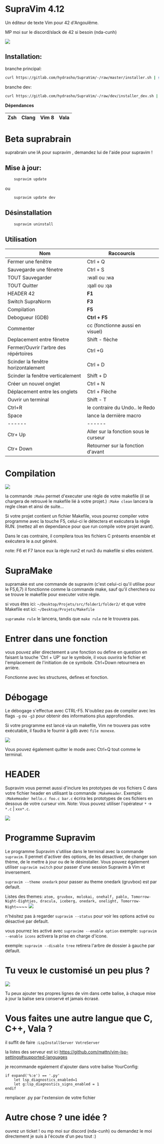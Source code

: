 # SupraVim 4.12

Un éditeur de texte Vim pour 42 d'Angoulême.

MP moi sur le discord/slack de 42 si besoin (nda-cunh)

<img src="img/readme.png"/>


## Installation:

branche principal:
```bash
curl https://gitlab.com/hydrasho/SupraVim/-/raw/master/installer.sh | sh
```

branche dev:
```bash
curl https://gitlab.com/hydrasho/SupraVim/-/raw/dev/installer_dev.sh | sh
```

**Dépendances**

| Zsh | Clang | Vim 8 | Vala |
|-----|-------|-------|------|

# Beta suprabrain

suprabrain une IA pour supravim , demandez lui de l'aide pour supravim !

## Mise à jour:
```bash
    supravim update
```

ou

```bash
    supravim update dev
```

## Désinstallation

```bash
    supravim uninstall
```
## Utilisation

| Nom | Raccourcis |
| ------ | ------ |
| Fermer une fenêtre | Ctrl + Q |
| Sauvegarde une fênetre | Ctrl + S|
| TOUT Sauvegarder | :wall ou :wa|
| TOUT Quitter | :qall ou :qa|
| HEADER 42| **F1**|
| Switch SupraNorm | **F3**|
| Compilation | **F5**|
| Debogueur (GDB) | **Ctrl + F5**|
| Commenter | cc (fonctionne aussi en visuel) |
| Deplacement entre fênetre | Shift - flèche|
| Fermer/Ouvrir l'arbre des répértoires | Ctrl +G |
| Scinder la fenêtre horizontalement | Ctrl + D|
| Scinder la fenêtre verticalement | Shift + D|
| Créer un nouvel onglet | Ctrl + N|
| Déplacement entre les onglets | Ctrl + Flèche|
| Ouvrir un terminal | Shift - T|
| Ctrl+R | le contraire du Undo.. le Redo|
| Space  | lance la dernière macro |
| ------ | ------ |
| Ctr+ Up | Aller sur la fonction sous le curseur|
| Ctr+ Down |Retourner sur la fonction d'avant|

# Compilation

<img src="img/makeclean.png"/>

la commande ``:Make`` permet d'executer une règle de votre makefile (il se chargera de retrouvé le makefile lié  à votre projet.)
``:Make clean`` lancera la regle clean et ainsi de suite...

Si votre projet contient un fichier Makefile, vous pourrez compiler votre programme avec la touche F5, celui-ci le détectera et exécutera la règle RUN. (mettez all en dependance pour que run compile votre projet avant).

Dans le cas contraire, il compilera tous les fichiers C présents ensemble et exécutera le a.out généré.

note: F6 et F7 lance eux la règle run2 et run3 du makefile si elles existent.

# SupraMake

supramake est une commande de supravim (c'est celui-ci qu'il utilise pour le F5,6,7)
il fonctionne comme la commande make, sauf qu'il cherchera ou se trouve le makefile pour executer votre règle.

si vous êtes ici:
``~/Desktop/Projets/src/folder1/folder2/``
et que votre Makefile est ici:
``~/Desktop/Projets/Makefile``

``supramake rule`` le lancera, tandis que ``make rule`` ne le trouvera pas.
# Entrer dans une fonction

vous pouvez aller directement a une fonction ou define en question en faisant la touche 'Ctrl + UP' sur le symbole, il vous ouvrira le fichier et l'emplacement de l'initiation de ce symbole.
Ctrl+Down retournera en arrière.

Fonctionne avec les structures, defines et fonction.

# Débogage

Le débogage s'effectue avec CTRL-F5.
N'oubliez pas de compiler avec les flags `-g` ou `-g3` pour obtenir des informations plus approfondies.

Si votre programme est lancé via un makefile, Vim ne trouvera pas votre exécutable, il faudra le fournir à gdb avec `file monexe`.

<img src="img/GDB.png"/>

Vous pouvez également quitter le mode avec Ctrl+Q tout comme le terminal.

# HEADER

Supravim vous permet aussi d'inclure les prototypes de vos fichiers C dans votre fichier header en utilisant la commande `:MakeHeader`.
Exemple: `:MakeHeader hello.c foo.c bar.c` écrira les prototypes de ces fichiers en dessous de votre curseur vim.
Note: Vous pouvez utiliser l'opérateur `*` ->  `*.c` | `xxx*.c`.

<img src="img/header.gif"/>

# Programme Supravim
Le programme Supravim s'utilise dans le terminal avec la commande `supravim`.
Il permet d'activer des options, de les désactiver, de changer son thème, de le mettre à jour ou de le désinstaller.
Vous pouvez également utiliser `supravim switch` pour passer d'une session Supravim à Vim et inversement.

`supravim --theme onedark` pour passer au theme onedark  (gruvbox) est par default.

Listes des themes:
``atom, gruvbox, molokai, onehalf, pablo, Tomorrow-Night-Eighties, dracula, iceberg, onedark, onelight, Tomorrow-Night``~~~~
<img src="img/theme-binary.gif"/>

n'hésitez pas à regarder ``supravim --status`` pour voir les options activé ou désactivé par default.

vous pourrez les activé avec ``supravime --enable option``
exemple:  ``supravim --enable icons``
activera la prise en charge d'icone.

exemple:  ``supravim --disable tree``
retirera l'arbre de dossier à gauche par défault.


# Tu veux le customisé un peu plus ?


<img src="img/yourconfig.png"/>

Tu peux ajouter tes propres lignes de vim dans cette balise, à chaque mise à jour la balise sera conservé et jamais écrasé.

# Vous faites une autre langue que C, C++, Vala ?

il suffit de faire ``:LspInstallServer VotreServer``

la listes des serveur est ici https://github.com/mattn/vim-lsp-settings#supported-languages


je recommande egalement d'ajouter dans votre balise YourConfig:
```
if expand('%:e') == '.py'                     
    let lsp_diagnostics_enabled=1
    let g:lsp_diagnostics_signs_enabled = 1
endif                                         
```
remplacer .py par l'extension de votre fichier

# Autre chose ? une idée ?
ouvrez un ticket ! ou mp moi sur discord (nda-cunh) ou demandez le moi directement
je suis à l'écoute d'un peu tout :)

